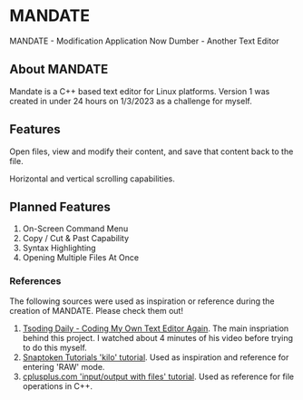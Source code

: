 # MANDATE

MANDATE - Modification Application Now Dumber - Another Text Editor

## About MANDATE

Mandate is a C++ based text editor for Linux platforms. Version 1 was created in under 24 hours on 1/3/2023 as a challenge for myself. 

## Features

Open files, view and modify their content, and save that content back to the file. 

Horizontal and vertical scrolling capabilities.

## Planned Features

1. On-Screen Command Menu
2. Copy / Cut & Past Capability
3. Syntax Highlighting
4. Opening Multiple Files At Once

### References

The following sources were used as inspiration or reference during the creation of MANDATE. Please check them out!

1. [Tsoding Daily - Coding My Own Text Editor Again](https://www.youtube.com/watch?v=w_yXlnjeAy4&t=770s). The main inspriation behind this project. I watched about 4 minutes of his video before trying to do this myself. 
2. [Snaptoken Tutorials 'kilo' tutorial](https://viewsourcecode.org/snaptoken/kilo/index.html). Used as inspiration and reference for entering 'RAW' mode. 
3. [cplusplus.com 'input/output with files' tutorial](https://cplusplus.com/doc/tutorial/files/). Used as reference for file operations in C++.
